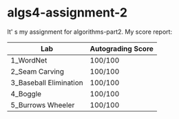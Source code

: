 # algs4-assignment-2

It' s my assignment for algorithms-part2. My score report:

| Lab                    | Autograding Score |
| ---------------------- | ----------------- |
| 1_WordNet              | 100/100           |
| 2_Seam Carving         | 100/100           |
| 3_Baseball Elimination | 100/100           |
| 4_Boggle               | 100/100           |
| 5_Burrows Wheeler      | 100/100           |
